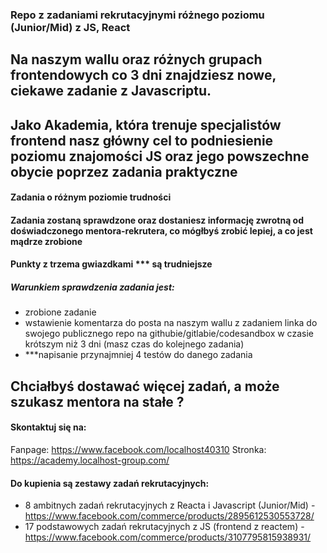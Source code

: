 ### Repo z zadaniami rekrutacyjnymi różnego poziomu (Junior/Mid) z JS, React 

## Na naszym wallu oraz różnych grupach frontendowych co 3 dni znajdziesz nowe, ciekawe zadanie z Javascriptu.

## Jako Akademia, która trenuje specjalistów frontend nasz główny cel to podniesienie poziomu znajomości JS oraz jego powszechne obycie poprzez zadania praktyczne

#### Zadania o różnym poziomie trudności

#### Zadania zostaną sprawdzone oraz dostaniesz informację zwrotną od doświadczonego mentora-rekrutera, co mógłbyś zrobić lepiej, a co jest mądrze zrobione

#### Punkty z trzema gwiazdkami *** są trudniejsze

##### Warunkiem sprawdzenia zadania jest:
- zrobione zadanie
- wstawienie komentarza do posta na naszym wallu z zadaniem linka do swojego publicznego repo na githubie/gitlabie/codesandbox w czasie krótszym niż 3 dni (masz czas do kolejnego zadania)
- ***napisanie przynajmniej 4 testów do danego zadania

## Chciałbyś dostawać więcej zadań, a może szukasz mentora na stałe ? 
#### Skontaktuj się na:
Fanpage: https://www.facebook.com/localhost40310
Stronka: https://academy.localhost-group.com/


#### Do kupienia są zestawy zadań rekrutacyjnych:
- 8 ambitnych zadań rekrutacyjnych z Reacta i Javascript (Junior/Mid) - https://www.facebook.com/commerce/products/2895612530553728/
- 17 podstawowych zadań rekrutacyjnych z JS (frontend z reactem) - https://www.facebook.com/commerce/products/3107795815938931/

